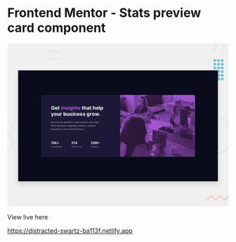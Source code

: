 # Frontend Mentor - Stats preview card component

![Design preview for the Stats preview card component coding challenge](./design/desktop-preview.jpg)

View live here

https://distracted-swartz-ba113f.netlify.app
